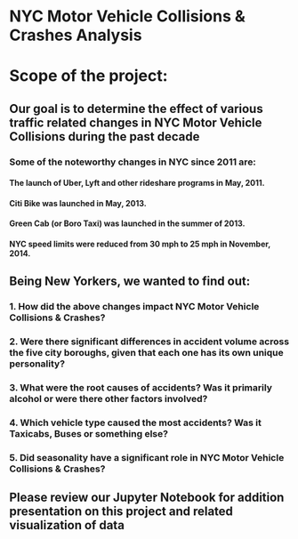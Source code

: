 # NYC Motor Vehicle Collisions & Crashes Analysis
# Scope of the project:
## Our goal is to determine the effect of various traffic related changes in NYC Motor Vehicle Collisions during the past decade
### Some of the noteworthy changes in NYC since 2011 are:
#### The launch of Uber, Lyft and other rideshare programs in May, 2011.
#### Citi Bike was launched in May, 2013.
#### Green Cab (or Boro Taxi) was launched in the summer of 2013.
#### NYC speed limits were reduced from 30 mph to 25 mph in November, 2014.

## Being New Yorkers, we wanted to find out:
### 1. How did the above changes impact NYC Motor Vehicle Collisions & Crashes?
### 2. Were there significant differences in accident volume across the five city boroughs, given that each one has its own unique personality?
### 3. What were the root causes of accidents? Was it primarily alcohol or were there other factors involved?
### 4. Which vehicle type caused the most accidents? Was it Taxicabs, Buses or something else?
### 5. Did seasonality have a significant role in NYC Motor Vehicle Collisions & Crashes?
## Please review our Jupyter Notebook for addition presentation on this project and related visualization of data
